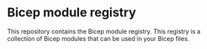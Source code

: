 # Bicep module registry

This repository contains the Bicep module registry. This registry is a collection of Bicep modules that can be used in your Bicep files.
